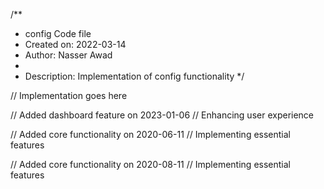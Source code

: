 /**
 * config Code file
 * Created on: 2022-03-14
 * Author: Nasser Awad
 *
 * Description: Implementation of config functionality
 */
 
// Implementation goes here


// Added dashboard feature on 2023-01-06
// Enhancing user experience

// Added core functionality on 2020-06-11
// Implementing essential features

// Added core functionality on 2020-08-11
// Implementing essential features
